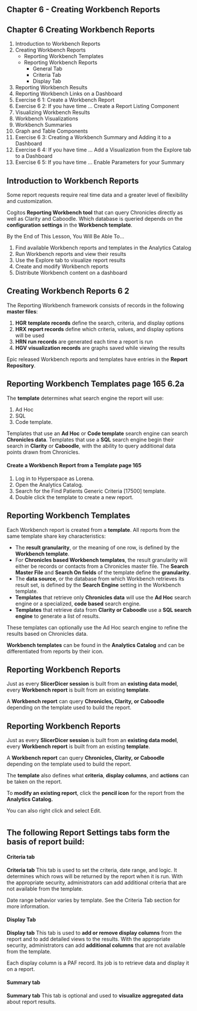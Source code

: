 
## Chapter 6 - Creating Workbench Reports


## Chapter 6  Creating Workbench Reports

 
1. Introduction to Workbench Reports
2. Creating Workbench Reports
    - Reporting Workbench Templates
    - Reporting Workbench Reports
        - General Tab
        - Criteria Tab
        - Display Tab
3. Reporting Workbench Results
4. Reporting Workbench Links on a Dashboard
5. Exercise 6 1: Create a Workbench Report
6. Exercise 6 2: If you have time ... Create a Report Listing Component
7. Visualizing Workbench Results
8. Workbench Visualizations
9. Workbench Summaries
10. Graph and Table Components
11. Exercise 6 3: Creating a Workbench Summary and Adding it to a Dashboard
12. Exercise 6 4: If you have time ... Add a Visualization from the Explore
tab to a Dashboard
13. Exercise 6 5: If you have time ... Enable Parameters for your Summary


 
##  Introduction to Workbench Reports  
 
Some report requests require real time data and a greater level of flexibility and customization. 

Cogitos **Reporting Workbench tool** that can query Chronicles directly as well as Clarity 
and Caboodle. Which database is queried depends on the **configuration settings** in the 
**Workbench template**.

By the End of This Lesson, You Will Be Able To...
1. Find available Workbench reports and templates in the Analytics Catalog
2. Run Workbench reports and view their results
3. Use the Explore tab to visualize report results
4. Create and modify Workbench reports
5. Distribute Workbench content on a dashboard



## Creating Workbench Reports 6 2

The Reporting Workbench framework consists of records in the following **master files**:

1. **HGR**  **template records** define the search, criteria, and display options
2. **HRX**  **report records** define which criteria, values, and display options will be used
3. **HRN**  **run records** are generated each time a report is run
4. **HGV**  **visualization records** are graphs saved while viewing the results

Epic released Workbench reports and templates have entries in the **Report Repository**.



## Reporting Workbench Templates   page 165   6.2a

The **template** determines what search engine the report will use: 
1. Ad Hoc
2. SQL
3. Code template.

Templates that use an **Ad Hoc** or **Code template** search engine can search **Chronicles data**. Templates that
use a **SQL** search engine begin their search in **Clarity** or **Caboodle**, with the ability to query additional data
points drawn from Chronicles.

#### Create a Workbench Report from a Template  page 165
 
1. Log in to Hyperspace as Lorena.
2. Open the Analytics Catalog.
3. Search for the Find Patients   Generic Criteria [17500] template.
4. Double click the template to create a new report.



## Reporting Workbench Templates 

Each Workbench report is created from a **template**. All reports from the same template share key
characteristics:
- The **result granularity**, or the meaning of one row, is defined by the **Workbench template**.
- For **Chronicles based Workbench templates**, the result granularity will either be records or
contacts from a Chronicles master file. The **Search Master File** and **Search On fields** of the
template define the **granularity**.
- The **data source**, or the database from which Workbench retrieves its result set, is defined by
the **Search Engine** setting in the Workbench template.
- **Templates** that retrieve only **Chronicles data** will use the **Ad Hoc** search engine or a
specialized, **code based** search engine.
- **Templates** that retrieve data from **Clarity or Caboodle** use a **SQL search engine** to generate a
list of results. 

These templates can optionally use the Ad Hoc search engine to refine the results based on Chronicles
data.

**Workbench templates** can be found in the **Analytics Catalog** and can be differentiated from reports by
their icon.




## Reporting Workbench Reports

Just as every **SlicerDicer session** is built from an **existing data model**, every **Workbench report** is built
from an existing **template**. 

A **Workbench report** can query **Chronicles, Clarity, or Caboodle** depending on
the template used to build the report. 



## Reporting Workbench Reports 

Just as every **SlicerDicer session** is built from an **existing data model**, every **Workbench report** is built
from an existing **template**. 

A **Workbench report** can query **Chronicles, Clarity, or Caboodle** depending on
the template used to build the report. 

The **template** also defines what **criteria**, **display columns**, and **actions** can be taken on the report.

To **modify an existing report**, click the **pencil icon** for the report from the **Analytics Catalog.**

You can also right click and select Edit.

# 

## The following **Report Settings tabs** form the basis of report build:

#### Criteria tab 

**Criteria tab** This tab is used to set the criteria, date range, and logic. It determines which rows
will be returned by the report when it is run. With the appropriate security,
administrators can add additional criteria that are not available from the
template.

Date range behavior varies by template. See the Criteria Tab section for more
information.

#### Display Tab

**Display tab** This tab is used to **add or remove display columns** from the report and to add
detailed views to the results. With the appropriate security, administrators can add
**additional columns** that are not available from the template.

Each display column is a PAF record. Its job is to retrieve data and display it on a
report.

#### Summary tab

**Summary tab** This tab is optional and used to **visualize aggregated data** about report results.



